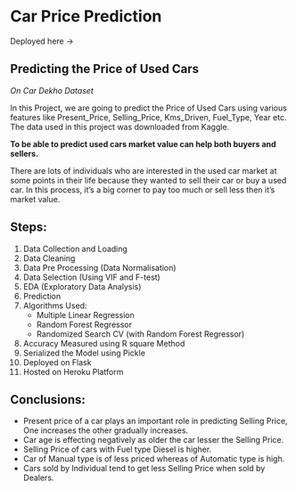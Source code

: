 # Car Price Prediction
Deployed here -> 
## Predicting the Price of Used Cars
*On Car Dekho Dataset*<br>

In this Project, we are going to predict the Price of Used Cars using various features like Present_Price, Selling_Price, Kms_Driven, Fuel_Type, Year etc. The data used in this project was downloaded from Kaggle.

**To be able to predict used cars market value can help both buyers and sellers.**

There are lots of individuals who are interested in the used car market at some points in their life because they wanted to sell their car or buy a used car. In this process, it’s a big corner to pay too much or sell less then it’s market value.

## Steps:
1. Data Collection and Loading
2. Data Cleaning 
3. Data Pre Processing (Data Normalisation)
4. Data Selection (Using VIF and F-test)
5. EDA (Exploratory Data Analysis)
6. Prediction
7. Algorithms Used:
   * Multiple Linear Regression
   * Random Forest Regressor
   * Randomized Search CV (with Random Forest Regressor)
8. Accuracy Measured using R square Method
8. Serialized the Model using Pickle
9. Deployed on Flask
10. Hosted on Heroku Platform

## Conclusions:
* Present price of a car plays an important role in predicting Selling Price, One increases the other gradually increases.
* Car age is effecting negatively as older the car lesser the Selling Price.
* Selling Price of cars with Fuel type Diesel is higher.
* Car of Manual type is of less priced whereas of Automatic type is high.
* Cars sold by Individual tend to get less Selling Price when sold by Dealers.
